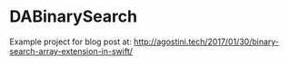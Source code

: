 # DABinarySearch

Example project for blog post at: http://agostini.tech/2017/01/30/binary-search-array-extension-in-swift/
